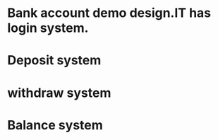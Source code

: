  # Bank account demo design.IT has login system.
# Deposit system
# withdraw system
# Balance system

